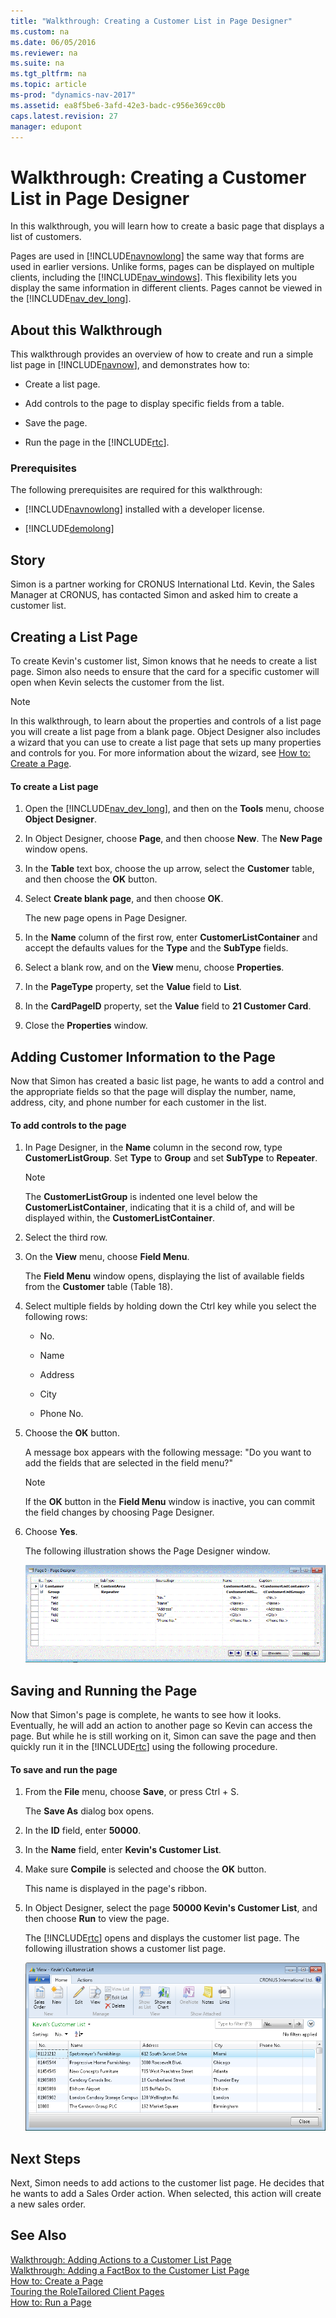 ```yaml
---
title: "Walkthrough: Creating a Customer List in Page Designer"
ms.custom: na
ms.date: 06/05/2016
ms.reviewer: na
ms.suite: na
ms.tgt_pltfrm: na
ms.topic: article
ms-prod: "dynamics-nav-2017"
ms.assetid: ea8f5be6-3afd-42e3-badc-c956e369cc0b
caps.latest.revision: 27
manager: edupont
---
```

# Walkthrough: Creating a Customer List in Page Designer
In this walkthrough, you will learn how to create a basic page that displays a list of customers.  
  
 Pages are used in [!INCLUDE[navnowlong](includes/navnowlong_md.md)] the same way that forms are used in earlier versions. Unlike forms, pages can be displayed on multiple clients, including the [!INCLUDE[nav_windows](includes/nav_windows_md.md)]. This flexibility lets you display the same information in different clients. Pages cannot be viewed in the [!INCLUDE[nav_dev_long](includes/nav_dev_long_md.md)].  
  
## About this Walkthrough  
 This walkthrough provides an overview of how to create and run a simple list page in [!INCLUDE[navnow](includes/navnow_md.md)], and demonstrates how to:  
  
-   Create a list page.  
  
-   Add controls to the page to display specific fields from a table.  
  
-   Save the page.  
  
-   Run the page in the [!INCLUDE[rtc](includes/rtc_md.md)].  
  
### Prerequisites  
 The following prerequisites are required for this walkthrough:  
  
-   [!INCLUDE[navnowlong](includes/navnowlong_md.md)] installed with a developer license.  
  
-   [!INCLUDE[demolong](includes/demolong_md.md)]  
  
## Story  
 Simon is a partner working for CRONUS International Ltd. Kevin, the Sales Manager at CRONUS, has contacted Simon and asked him to create a customer list.  
  
## Creating a List Page  
 To create Kevin's customer list, Simon knows that he needs to create a list page. Simon also needs to ensure that the card for a specific customer will open when Kevin selects the customer from the list.  
  
> [!NOTE]  
>  In this walkthrough, to learn about the properties and controls of a list page you will create a list page from a blank page. Object Designer also includes a wizard that you can use to create a list page that sets up many properties and controls for you. For more information about the wizard, see [How to: Create a Page](How%20to:%20Create%20a%20Page.md).  
  
#### To create a List page  
  
1.  Open the [!INCLUDE[nav_dev_long](includes/nav_dev_long_md.md)], and then on the **Tools** menu, choose **Object Designer**.  
  
2.  In Object Designer, choose **Page**, and then choose **New**. The **New Page** window opens.  
  
3.  In the **Table** text box, choose the up arrow, select the **Customer** table, and then choose the **OK** button.  
  
4.  Select **Create blank page**, and then choose **OK**.  
  
     The new page opens in Page Designer.  
  
5.  In the **Name** column of the first row, enter **CustomerListContainer** and accept the defaults values for the **Type** and the **SubType** fields.  
  
6.  Select a blank row, and on the **View** menu, choose **Properties**.  
  
7.  In the **PageType** property, set the **Value** field to **List**.  
  
8.  In the **CardPageID** property, set the **Value** field to **21 Customer Card**.  
  
9. Close the **Properties** window.  
  
## Adding Customer Information to the Page  
 Now that Simon has created a basic list page, he wants to add a control and the appropriate fields so that the page will display the number, name, address, city, and phone number for each customer in the list.  
  
#### To add controls to the page  
  
1.  In Page Designer, in the **Name** column in the second row, type **CustomerListGroup**. Set **Type** to **Group** and set **SubType** to **Repeater**.  
  
    > [!NOTE]  
    >  The **CustomerListGroup** is indented one level below the **CustomerListContainer**, indicating that it is a child of, and will be displayed within, the **CustomerListContainer**.  
  
2.  Select the third row.  
  
3.  On the **View** menu, choose **Field Menu**.  
  
     The **Field Menu** window opens, displaying the list of available fields from the **Customer** table \(Table 18\).  
  
4.  Select multiple fields by holding down the Ctrl key while you select the following rows:  
  
    -   No.  
  
    -   Name  
  
    -   Address  
  
    -   City  
  
    -   Phone No.  
  
5.  Choose the **OK** button.  
  
     A message box appears with the following message: "Do you want to add the fields that are selected in the field menu?"  
  
    > [!NOTE]  
    >  If the **OK** button in the **Field Menu** window is inactive, you can commit the field changes by choosing Page Designer.  
  
6.  Choose **Yes**.  
  
     The following illustration shows the Page Designer window.  
  
     ![Page Designer window](media/RTCPage_Customerlist.gif "RTCPage\_Customerlist")  
  
## Saving and Running the Page  
 Now that Simon's page is complete, he wants to see how it looks. Eventually, he will add an action to another page so Kevin can access the page. But while he is still working on it, Simon can save the page and then quickly run it in the [!INCLUDE[rtc](includes/rtc_md.md)] using the following procedure.  
  
#### To save and run the page  
  
1.  From the **File** menu, choose **Save**, or press Ctrl + S.  
  
     The **Save As** dialog box opens.  
  
2.  In the **ID** field, enter **50000**.  
  
3.  In the **Name** field, enter **Kevin's Customer List**.  
  
4.  Make sure **Compile** is selected and choose the **OK** button.  
  
     This name is displayed in the page's ribbon.  
  
5.  In Object Designer, select the page **50000 Kevin's Customer List**, and then choose **Run** to view the page.  
  
     The [!INCLUDE[rtc](includes/rtc_md.md)] opens and displays the customer list page. The following illustration shows a customer list page.  
  
     ![Customer List page](media/NAV_CustomerListWalk_ss2.png "NAV\_CustomerListWalk\_ss2")  
  
## Next Steps  
 Next, Simon needs to add actions to the customer list page. He decides that he wants to add a Sales Order action. When selected, this action will create a new sales order.  
  
## See Also  
 [Walkthrough: Adding Actions to a Customer List Page](Walkthrough:%20Adding%20Actions%20to%20a%20Customer%20List%20Page.md)   
 [Walkthrough: Adding a FactBox to the Customer List Page](Walkthrough:%20Adding%20a%20FactBox%20to%20the%20Customer%20List%20Page.md)   
 [How to: Create a Page](How%20to:%20Create%20a%20Page.md)   
 [Touring the RoleTailored Client Pages](Touring-the-RoleTailored-Client-Pages.md)   
 [How to: Run a Page](How%20to:%20Run%20a%20Page.md)